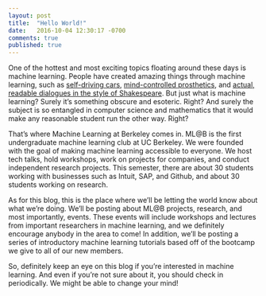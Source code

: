 ```yaml
---
layout: post
title:  "Hello World!"
date:   2016-10-04 12:30:17 -0700
comments: true
published: true
---
```


One of the hottest and most exciting topics floating around these days is machine learning. People have created amazing things through machine learning, such as [self-driving cars](https://www.google.com/selfdrivingcar/), [mind-controlled prosthetics](http://www.popularmechanics.com/science/health/a17702/brain-controlled-prostheses-is-closer-than-you-think/), and [actual, readable dialogues in the style of Shakespeare](http://karpathy.github.io/2015/05/21/rnn-effectiveness/). But just what is machine learning? Surely it’s something obscure and esoteric. Right? And surely the subject is so entangled in computer science and mathematics that it would make any reasonable student run the other way. Right?


That’s where Machine Learning at Berkeley comes in. <!-- break --> ML@B is the first undergraduate machine learning club at UC Berkeley. We were founded with the goal of making machine learning accessible to everyone. We host tech talks, hold workshops, work on projects for companies, and conduct independent research projects. This semester, there are about 30 students working with businesses such as Intuit, SAP, and Github, and about 30 students working on research.


As for this blog, this is the place where we’ll be letting the world know about what we’re doing. We’ll be posting about ML@B projects, research, and most importantly, events. These events will include workshops and lectures from important researchers in machine learning, and we definitely encourage anybody in the area to come! In addition, we’ll be posting a series of introductory machine learning tutorials based off of the bootcamp we give to all of our new members.


So, definitely keep an eye on this blog if you’re interested in machine learning. And even if you’re not sure about it, you should check in periodically. We might be able to change your mind!
